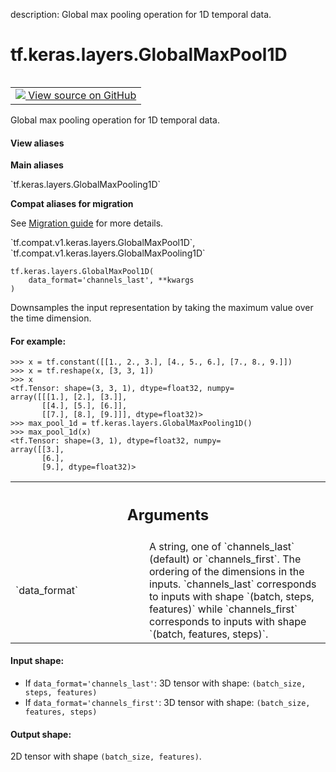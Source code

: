 description: Global max pooling operation for 1D temporal data.

<div itemscope itemtype="http://developers.google.com/ReferenceObject">
<meta itemprop="name" content="tf.keras.layers.GlobalMaxPool1D" />
<meta itemprop="path" content="Stable" />
<meta itemprop="property" content="__init__"/>
<meta itemprop="property" content="__new__"/>
</div>

# tf.keras.layers.GlobalMaxPool1D

<!-- Insert buttons and diff -->

<table class="tfo-notebook-buttons tfo-api nocontent" align="left">
<td>
  <a target="_blank" href="https://github.com/tensorflow/tensorflow/blob/r2.2/tensorflow/python/keras/layers/pooling.py#L796-L841">
    <img src="https://www.tensorflow.org/images/GitHub-Mark-32px.png" />
    View source on GitHub
  </a>
</td>
</table>



Global max pooling operation for 1D temporal data.

<section class="expandable">
  <h4 class="showalways">View aliases</h4>
  <p>
<b>Main aliases</b>
<p>`tf.keras.layers.GlobalMaxPooling1D`</p>

<b>Compat aliases for migration</b>
<p>See
<a href="https://www.tensorflow.org/guide/migrate">Migration guide</a> for
more details.</p>
<p>`tf.compat.v1.keras.layers.GlobalMaxPool1D`, `tf.compat.v1.keras.layers.GlobalMaxPooling1D`</p>
</p>
</section>

<pre class="devsite-click-to-copy prettyprint lang-py tfo-signature-link">
<code>tf.keras.layers.GlobalMaxPool1D(
    data_format='channels_last', **kwargs
)
</code></pre>



<!-- Placeholder for "Used in" -->

Downsamples the input representation by taking the maximum value over
the time dimension.

#### For example:



```
>>> x = tf.constant([[1., 2., 3.], [4., 5., 6.], [7., 8., 9.]])
>>> x = tf.reshape(x, [3, 3, 1])
>>> x
<tf.Tensor: shape=(3, 3, 1), dtype=float32, numpy=
array([[[1.], [2.], [3.]],
       [[4.], [5.], [6.]],
       [[7.], [8.], [9.]]], dtype=float32)>
>>> max_pool_1d = tf.keras.layers.GlobalMaxPooling1D()
>>> max_pool_1d(x)
<tf.Tensor: shape=(3, 1), dtype=float32, numpy=
array([[3.],
       [6.],
       [9.], dtype=float32)>
```

<!-- Tabular view -->
 <table class="responsive fixed orange">
<colgroup><col width="214px"><col></colgroup>
<tr><th colspan="2"><h2 class="add-link">Arguments</h2></th></tr>

<tr>
<td>
`data_format`
</td>
<td>
A string,
one of `channels_last` (default) or `channels_first`.
The ordering of the dimensions in the inputs.
`channels_last` corresponds to inputs with shape
`(batch, steps, features)` while `channels_first`
corresponds to inputs with shape
`(batch, features, steps)`.
</td>
</tr>
</table>



#### Input shape:

- If `data_format='channels_last'`:
  3D tensor with shape:
  `(batch_size, steps, features)`
- If `data_format='channels_first'`:
  3D tensor with shape:
  `(batch_size, features, steps)`



#### Output shape:

2D tensor with shape `(batch_size, features)`.


